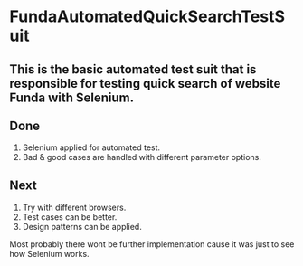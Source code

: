 # FundaAutomatedQuickSearchTestSuit
This is the basic automated test suit that is responsible for testing quick search of website Funda with Selenium.</br></br>
Done
----
1. Selenium applied for automated test.</br>
2. Bad & good cases are handled with different parameter options.

Next
----
1. Try with different browsers.</br>
2. Test cases can be better.</br>
3. Design patterns can be applied.

Most probably there wont be further implementation cause it was just to see how Selenium works.


